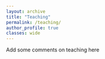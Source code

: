 ```yaml
---
layout: archive
title: "Teaching"
permalink: /teaching/
author_profile: true
classes: wide
---
```


Add some comments on teaching here
